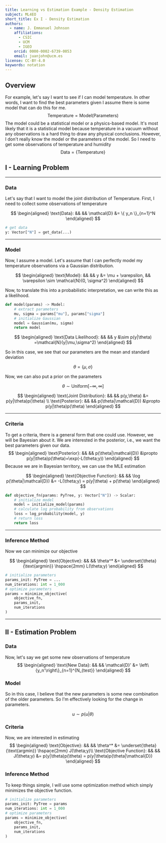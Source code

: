 ```yaml
---
title: Learning vs Estimation Example - Density Estimation
subject: ML4EO
short_title: Ex I - Density Estimation
authors:
  - name: J. Emmanuel Johnson
    affiliations:
      - CSIC
      - UCM
      - IGEO
    orcid: 0000-0002-6739-0053
    email: juanjohn@ucm.es
license: CC-BY-4.0
keywords: notation
---
```


## Overview

For example, let's say I want to see if I can model temperature.
In other words, I want to find the best parameters given 
I assume there is some model that can do this for me.
$$
\text{Temperature} = \text{Model}\left(\text{Parameters}\right)
$$
The model could be a statistical model or a physics-based model.
It's most likely that it is a statistical model because temperature in a vacuum without any observations is a hard thing to draw any physical conclusions.
However, I don't really know the model or the parameters of the model.
So I need to get some observations of temperature and humidity
$$
\text{Data} = \left\{ \text{Temperature}\right\}
$$

## I - Learning Problem


***
### Data

Let's say that I want to model the joint distribution of Temperature.
First, I need to collect some observations of temperature

$$
\begin{aligned}
\text{Data}: && &&
\mathcal{D} &= \{ y_n \}_{n=1}^N
\end{aligned}
$$

```python
# get data
y: Vector["N"] = get_data(...)
```

***
### Model

Now, I assume a model.
Let's assume that I can perfectly model my temperature observations via a Gaussian distribution.

$$
\begin{aligned}
\text{Model}: && &&
y &= \mu + \varepsilon, &&
\varepsilon \sim \mathcal{N}(0, \sigma^2)
\end{aligned}
$$

Now, to translate this into a probabilistic interpretation, we can write this as a likelihood.

```python
def model(params) -> Model:
    # extract parameters
    mu, sigma = params["mu"], params["sigma"]
    # initialize Gaussian
    model = Gaussian(mu, sigma)
    return model
```

$$
\begin{aligned}
\text{Data Likelihood}: && &&
y &\sim p(y|\theta) =\mathcal{N}(y|\mu,\sigma^2)
\end{aligned}
$$

So in this case, we see that our parameters are the mean and standard deviation

$$
\theta = \left\{\mu, \sigma \right\}
$$

Now, we can also put a prior on the parameters

$$
\theta \sim \text{Uniform}[-\infty,\infty]
$$



$$
\begin{aligned}
\text{Joint Distribution}: && &&
p(y,\theta) &= p(y|\theta)p(\theta) \\
\text{Posterior}: && &&
p(\theta|\mathcal{D}) &\propto p(y|\theta)p(\theta)
\end{aligned}
$$

***
### Criteria

To get a criteria, there is a general form that one could use. 
However, we will be Bayesian about it.
We are interested in the posterior, i.e., we want the best parameters given our data.
$$
\begin{aligned}
\text{Posterior}: && &&
p(\theta|\mathcal{D}) &\propto p(y|\theta)p(\theta)=\exp(-L(\theta;y))
\end{aligned}
$$
Because we are in Bayesian territory, we can use the MLE estimation


$$
\begin{aligned}
\text{Objective Function}: && &&
\log p(\theta|\mathcal{D}) &=
-L(\theta;y) = p(y|\theta) + p(\theta)
\end{aligned}
$$

```python
def objective_fn(params: PyTree, y: Vector["N"]) -> Scalar:
    # initialize model
    model = initialize_model(params)
    # calculate log probability from observations
    loss = log_probability(model, y)
    # return loss
    return loss
```

***
### Inference Method

Now we can minimize our objective

$$
\begin{aligned}
\text{Objective}: && &&
\theta^* &= \underset{\theta}{\text{argmin}} \hspace{2mm}
L(\theta;y)
\end{aligned}
$$

```python
# initialize parameters
params_init: PyTree = ...
num_iterations: int = 1_000
# optimize parameters
params = minimize_objective(
    objective_fn, 
    params_init, 
    num_iterations
)
```

***
## II - Estimation Problem

### Data

Now, let's say we get some new observations of temperature
$$
\begin{aligned}
\text{New Data}: && &&
\mathcal{D}' &= \left\{y_n'\right\}_{n=1}^{N_{test}}
\end{aligned}
$$

### Model


So in this case, I believe that the new parameters is some new combination of the older parameters.
So I'm effectively looking for the change in parameters.

$$
u \sim p(u|\theta)
$$


### Criteria

Now, we are interested in estimating
$$
\begin{aligned}
\text{Objective}: && &&
\theta^* &= \underset{\theta}{\text{argmin}} \hspace{2mm}
J(\theta;y)\\
\text{Objective Function}: && &&
J(\theta;y) &= p(y|\theta)p(\theta) = p(y|\theta)p(\theta|\mathcal{D})
\end{aligned}
$$

### Inference Method

To keep things simple, I will use some optimization method which simply minimizes the objective function.


```python
# initialize parameters
params_init: PyTree = params
num_iterations: int = 1_000
# optimize parameters
params = minimize_objective(
    objective_fn, 
    params_init, 
    num_iterations
)
```